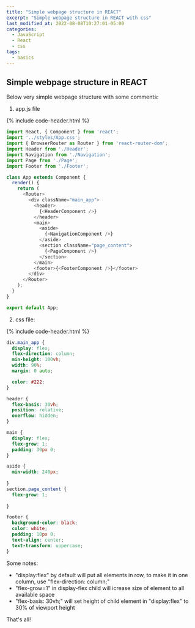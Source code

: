 ```yaml
---
title: "Simple webpage structure in REACT"
excerpt: "Simple webpage structure in REACT with css"
last_modified_at: 2022-08-08T10:27:01-05:00
categories:
  - JavaScript
  - React
  - css
tags: 
  - basics
---
```


<!-- short introduction -->
## Simple webpage structure in REACT

Below very simple webpage structure with some comments:

1. app.js file

{% include code-header.html %}
```js
import React, { Component } from 'react';
import '../styles/App.css';
import { BrowserRouter as Router } from 'react-router-dom';
import Header from './Header';
import Navigation from './Navigation';
import Page from './Page';
import Footer from './Footer';

class App extends Component {
  render() {
    return (
      <Router>
        <div className="main_app">
          <header>
            {<HeaderComponent />}
          </header>
          <main>
            <aside>
              {<NavigationComponent />}
            </aside>
            <section className="page_content">
              {<PageComponent />}
            </section>
          </main>
          <footer>{<FooterComponent />}</footer>
        </div>
      </Router>
    );
  }
}

export default App;
```

2. css file:

{% include code-header.html %}
```css
div.main_app {
  display: flex;
  flex-direction: column;
  min-height: 100vh;
  width: 90%;
  margin: 0 auto;

  color: #222;
}

header {
  flex-basis: 30vh;
  position: relative;
  overflow: hidden;
}

main {
  display: flex;
  flex-grow: 1;
  padding: 30px 0;
}

aside {
  min-width: 240px;
  
}
section.page_content {
  flex-grow: 1;
 
}

footer {
  background-color: black;
  color: white;
  padding: 10px 0;
  text-align: center;
  text-transform: uppercase;
}
```
Some notes:
- "display:flex" by default will put all elements in row, to make it in one column, use "flex-direction: column;"
- "flex-grow=1" in display-flex child will icrease size of element to all available space
- "flex-basis: 30vh;" will set height of child element in "display:flex" to 30% of viewport height


That's all!




